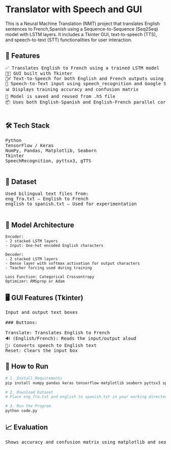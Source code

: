 # Translator with Speech and GUI
This is a Neural Machine Translation (NMT) project that translates English sentences to French,Spanish using a Sequence-to-Sequence (Seq2Seq) model with LSTM layers. It includes a Tkinter GUI, text-to-speech (TTS), and speech-to-text (STT) functionalities for user interaction.

## 🚀 Features
<pre>
✅ Translates English to French using a trained LSTM model
🧑‍💻 GUI built with Tkinter
🧏‍♂️ Text-to-Speech for both English and French outputs using pyttsx3
🎤 Speech-to-Text input using speech_recognition and Google Speech API
📊 Displays training accuracy and confusion matrix
💾 Model is saved and reused from .h5 file
📦 Uses both English-Spanish and English-French parallel corpora (only 10 examples for demo)

</pre>

## 🛠️ Tech Stack
<pre>
Python
TensorFlow / Keras
NumPy, Pandas, Matplotlib, Seaborn
Tkinter
SpeechRecognition, pyttsx3, gTTS

</pre>
## 📁 Dataset
<pre>
Used bilingual text files from:
eng_fra.txt – English to French
english to spanish.txt – Used for experimentation

</pre>


## 🧠 Model Architecture

```text
Encoder:
- 2 stacked LSTM layers
- Input: One-hot encoded English characters

Decoder:
- 2 stacked LSTM layers
- Dense layer with softmax activation for output characters
- Teacher forcing used during training

Loss Function: Categorical Crossentropy
Optimizer: RMSprop or Adam
```


## 🖥️ GUI Features (Tkinter)
<pre>
Input and output text boxes

### Buttons:

Translate: Translates English to French
🔊 (English/French): Reads the input/output aloud
🎤: Converts speech to English text
Reset: Clears the input box
</pre>


## 🧪 How to Run

```bash
# 1. Install Requirements
pip install numpy pandas keras tensorflow matplotlib seaborn pyttsx3 speechrecognition gTTS

# 2. Download Dataset
# Place eng_fra.txt and english to spanish.txt in your working directory.

# 3. Run the Program
python code.py
```

## 📈 Evaluation

<pre>Shows accuracy and confusion matrix using matplotlib and seaborn.
</pre>



